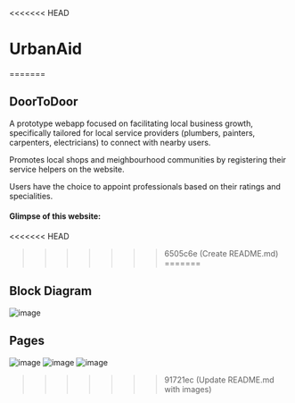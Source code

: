 <<<<<<< HEAD
# UrbanAid
=======
## DoorToDoor
A prototype webapp focused on facilitating local business growth, specifically tailored for local service providers (plumbers, painters, carpenters, electricians) to connect with nearby users.

Promotes local shops and meighbourhood communities by registering their service helpers on the website. 

Users have the choice to appoint professionals based on their ratings and specialities.


#### Glimpse of this website:
<<<<<<< HEAD
>>>>>>> 6505c6e (Create README.md)
=======
## Block Diagram
![image](https://github.com/AkashKhatrii/mpr-sem4/assets/65164913/da978a81-7294-4cb4-9e98-4ee49f554f27)

## Pages
![image](https://github.com/AkashKhatrii/mpr-sem4/assets/65164913/da6f3c9e-c259-4ec2-9af5-629fac4da6dc)
![image](https://github.com/AkashKhatrii/mpr-sem4/assets/65164913/1f957316-3cee-4dd6-85b3-000d4c7fb89a)
![image](https://github.com/AkashKhatrii/mpr-sem4/assets/65164913/c0d37aa7-d548-4515-af73-e6d7de28ae35)

>>>>>>> 91721ec (Update README.md with images)
